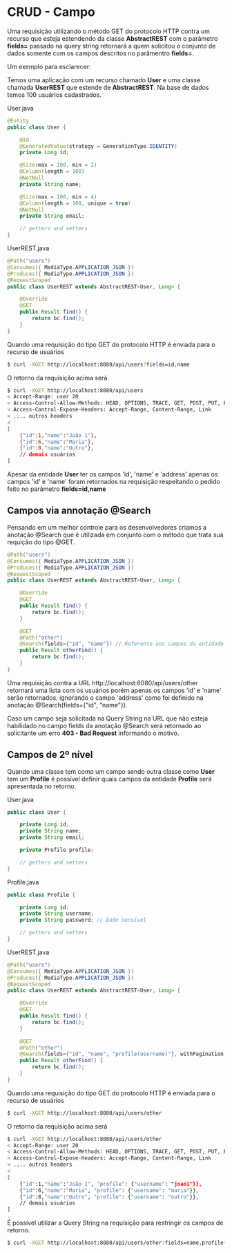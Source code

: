 # CRUD - Campo

Uma requisição utilizando o método GET do protocolo HTTP contra um recurso que esteja estendendo da classe **AbstractREST** com o parâmetro **fields=** passado na query string retornará a quem solicitou o conjunto de dados somente com os campos descritos no parâmentro **fields=**.

Um exemplo para esclarecer:

Temos uma aplicação com um recurso chamado **User** e uma classe chamada **UserREST** que estende de **AbstractREST**. Na base de dados temos 100 usuários cadastrados.

User.java
``` java
@Entity
public class User {

    @Id
    @GeneratedValue(strategy = GenerationType.IDENTITY)    
    private Long id;

    @Size(max = 100, min = 2)
    @Column(length = 100)
    @NotNull
    private String name;

    @Size(max = 100, min = 4)
    @Column(length = 100, unique = true)
    @NotNull
    private String email;

    // getters and setters
}
```

UserREST.java
``` java
@Path("users")
@Consumes({ MediaType.APPLICATION_JSON })
@Produces({ MediaType.APPLICATION_JSON })
@RequestScoped
public class UserREST extends AbstractREST<User, Long> {

    @Override
    @GET    
    public Result find() {
        return bc.find();
    }
}
```

Quando uma requisição do tipo GET do protocolo HTTP é enviada para o recurso de usuários

``` bash
$ curl -XGET http://localhost:8080/api/users?fields=id,name
```

O retorno da requisição acima será

``` bash
$ curl -XGET http://localhost:8080/api/users
< Accept-Range: user 20
< Access-Control-Allow-Methods: HEAD, OPTIONS, TRACE, GET, POST, PUT, PATCH, DELETE
< Access-Control-Expose-Headers: Accept-Range, Content-Range, Link
< .... outros headers
< 
[
    {"id":1,"name":"João 1"},
    {"id":6,"name":"Maria"},
    {"id":8,"name":"Outro"},
    // demais usuários
]
```

Apesar da entidade **User** ter os campos 'id', 'name' e 'address' apenas os campos 'id' e 'name' foram retornados na requisição respeitando o pedido feito no parâmetro **fields=id,name**

## Campos via annotação @Search

Pensando em um melhor controle para os desenvolvedores criamos a anotação @Search que é utilizada em conjunto com o método que trata sua requição do tipo @GET.

``` java
@Path("users")
@Consumes({ MediaType.APPLICATION_JSON })
@Produces({ MediaType.APPLICATION_JSON })
@RequestScoped
public class UserREST extends AbstractREST<User, Long> {

    @Override
    @GET    
    public Result find() {
        return bc.find();
    }

    @GET
    @Path("other")
    @Search(fields={"id", "name"}) // Referente aos campos da entidade User definida na declaração do AbstractREST<User, Long>
    public Result otherFind() {
        return bc.find();
    }
}
```

Uma requisição contra a URL http://localhost:8080/api/users/other retornará uma lista com os usuários porém apenas os campos 'id' e 'name' serão retornados, ignorando o campo 'address' como foi definido na anotação @Search(fields={"id", "name"}).

Caso um campo seja solicitada na Query String na URL que não esteja habilidado no campo fields da anotação @Search será retornado ao solicitante um erro **403 - Bad Request** informando o motivo.

## Campos de 2º nível

Quando uma classe tem como um campo sendo outra classe como **User** tem um **Profile** é possível definir quais campos da entidade **Profile** será apresentada no retorno.

User.java
``` java
public class User {

    private Long id;
    private String name;
    private String email;

    private Profile profile;

    // getters and setters
}
```

Profile.java
``` java
public class Profile {

    private Long id;
    private String username;
    private String password; // Dado sensível

    // getters and setters
}
```

UserREST.java
``` java
@Path("users")
@Consumes({ MediaType.APPLICATION_JSON })
@Produces({ MediaType.APPLICATION_JSON })
@RequestScoped
public class UserREST extends AbstractREST<User, Long> {

    @Override
    @GET    
    public Result find() {
        return bc.find();
    }

    @GET
    @Path("other")
    @Search(fields={"id", "name", "profile(username)"}, withPagination = true, quantityPerPage = 5)
    public Result otherFind() {
        return bc.find();
    }
}
```

Quando uma requisição do tipo GET do protocolo HTTP é enviada para o recurso de usuários

``` bash
$ curl -XGET http://localhost:8080/api/users/other
```

O retorno da requisição acima será

``` bash
$ curl -XGET http://localhost:8080/api/users/other
< Accept-Range: user 20
< Access-Control-Allow-Methods: HEAD, OPTIONS, TRACE, GET, POST, PUT, PATCH, DELETE
< Access-Control-Expose-Headers: Accept-Range, Content-Range, Link
< .... outros headers
< 
[
    {"id":1,"name":"João 1", "profile": {"username": "joao1"}},
    {"id":6,"name":"Maria", "profile": {"username": "maria"}},
    {"id":8,"name":"Outro", "profile": {"username": "outro"}},
    // demais usuários
]
```

É possível utilizar a Query String na requisição para restringir os campos de retorno.

```bash
$ curl -XGET http://localhost:8080/api/users/other?fields=name,profile(username)
```